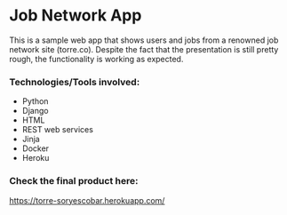 # Job Network App


This is a sample web app that shows users and jobs from a renowned job network site (torre.co). Despite the fact that the presentation is still pretty rough, the functionality is working as expected.


### Technologies/Tools involved:

* Python
* Django
* HTML
* REST web services
* Jinja
* Docker
* Heroku


### Check the final product here:
https://torre-soryescobar.herokuapp.com/
